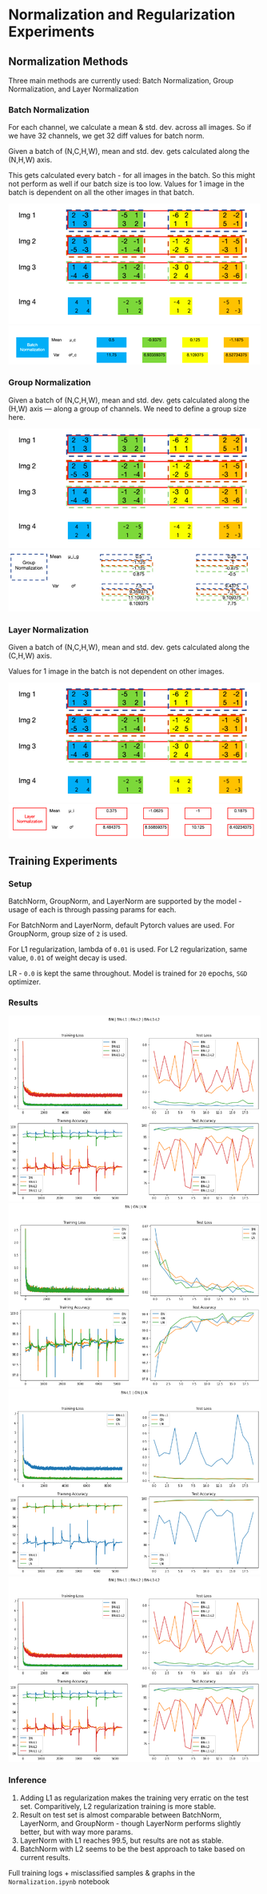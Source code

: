 # Normalization and Regularization Experiments

## Normalization Methods

Three main methods are currently used: Batch Normalization, Group Normalization, and Layer Normalization

### Batch Normalization
For each channel, we calculate a mean & std. dev. across all images.
So if we have 32 channels, we get 32 diff values for batch norm.

Given a batch of (N,C,H,W), mean and std. dev. gets calculated along the (N,H,W) axis.

This gets calculated every batch - for all images in the batch. So this might not perform as well if our batch size is too low. Values for 1 image in the batch is dependent on all the other images in that batch.

![Image](image.png "Image")
![BatchNorm](batchnorm.png "BatchNorm")

### Group Normalization

Given a batch of (N,C,H,W), mean and std. dev. gets calculated along the (H,W) axis — along a group of channels. We need to define a group size here.

![Image](image.png "Image")
![GroupNorm](groupnorm.png "GroupNorm")
### Layer Normalization

Given a batch of (N,C,H,W), mean and std. dev. gets calculated along the (C,H,W) axis.

Values for 1 image in the batch is not dependent on other images.

![Image](image.png "Image")
![LayerNorm](layernorm.png "LayerNorm")
## Training Experiments

### Setup

BatchNorm, GroupNorm, and LayerNorm are supported by the model - usage of each is through passing params for each.

For BatchNorm and LayerNorm, default Pytorch values are used.
For GroupNorm, group size of `2` is used.

For L1 regularization, lambda of `0.01` is used.
For L2 regularization, same value, `0.01` of weight decay is used.

LR - `0.0` is kept the same throughout.
Model is trained for `20` epochs, `SGD` optimizer.

### Results

![BatchNorm](bnAll.png "BatchNorm - simple, L1, L2, L1+L2")
![BatchNorm, GroupNorm, LayerNorm](bnGnLn.png "BatchNorm, GroupNorm, LayerNorm")
![BatchNorm+L1, GroupNorm, LayerNorm](bnl1GnLn.png "BatchNorm+L1, GroupNorm, LayerNorm")
![BatchNorm+L1+L2, GroupNorm+L1, LayerNorm+L2](bnAll.png "BatchNorm+L1+L2, GroupNorm+L1, LayerNorm+L2")


### Inference

1. Adding L1 as regularization makes the training very erratic on the test set. Comparitively, L2 regularization training is more stable.
2. Result on test set is almost comparable between BatchNorm, LayerNorm, and GroupNorm - though LayerNorm performs slightly better, but with way more params.
3. LayerNorm with L1 reaches 99.5, but results are not as stable.
4. BatchNorm with L2 seems to be the best approach to take based on current results.

Full training logs + misclassified samples & graphs in the `Normalization.ipynb` notebook